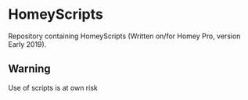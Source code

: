 # HomeyScripts
Repository containing HomeyScripts (Written on/for Homey Pro, version Early 2019).
## Warning
Use of scripts is at own risk
